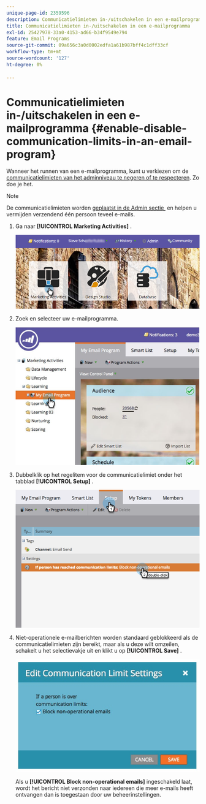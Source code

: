 ```yaml
---
unique-page-id: 2359596
description: Communicatielimieten in-/uitschakelen in een e-mailprogramma - Marketo Docs - Productdocumentatie
title: Communicatielimieten in-/uitschakelen in een e-mailprogramma
exl-id: 25427978-33a0-4153-ad66-b34f9549e794
feature: Email Programs
source-git-commit: 09a656c3a0d0002edfa1a61b987bff4c1dff33cf
workflow-type: tm+mt
source-wordcount: '127'
ht-degree: 0%

---
```


# Communicatielimieten in-/uitschakelen in een e-mailprogramma {#enable-disable-communication-limits-in-an-email-program}

Wanneer het runnen van een e-mailprogramma, kunt u verkiezen om de [&#x200B; communicatielimieten van het adminniveau te negeren of te respecteren &#x200B;](/help/marketo/product-docs/administration/email-setup/enable-communication-limits.md). Zo doe je het.

>[!NOTE]
>
>De communicatielimieten worden [&#x200B; geplaatst in de Admin sectie &#x200B;](/help/marketo/product-docs/administration/email-setup/enable-communication-limits.md) en helpen u vermijden verzendend één persoon teveel e-mails.

1. Ga naar **[!UICONTROL Marketing Activities]** .

   ![](assets/login-marketing-activities-3.png)

1. Zoek en selecteer uw e-mailprogramma.

   ![](assets/selectemailprogram-3.jpg)

1. Dubbelklik op het regelitem voor de communicatielimiet onder het tabblad **[!UICONTROL Setup]** .

   ![](assets/blockoperational.png)

1. Niet-operationele e-mailberichten worden standaard geblokkeerd als de communicatielimieten zijn bereikt, maar als u deze wilt omzeilen, schakelt u het selectievakje uit en klikt u op **[!UICONTROL Save]** .

   ![](assets/ifaperson.jpg)

   Als u **[!UICONTROL Block non-operational emails]** ingeschakeld laat, wordt het bericht niet verzonden naar iedereen die meer e-mails heeft ontvangen dan is toegestaan door uw beheerinstellingen.
